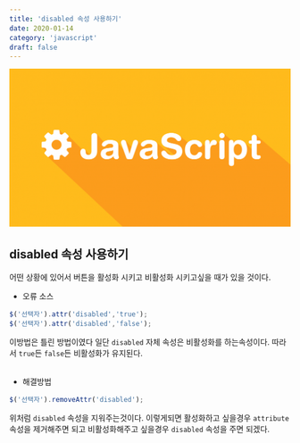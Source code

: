 ```yaml
---
title: 'disabled 속성 사용하기'
date: 2020-01-14
category: 'javascript'
draft: false
---
```


![](./images/banner/javascript.png)

## disabled 속성 사용하기

어떤 상황에 있어서 버튼을 활성화 시키고 비활성화 시키고싶을 때가 있을 것이다.

- 오류 소스
```js
$('선택자').attr('disabled','true');
$('선택자').attr('disabled','false'); 
```
이방법은 틀린 방법이였다 일단 `disabled` 자체 속성은 비활성화를 하는속성이다.
따라서 `true`든 `false`든 비활성화가 유지된다.
<br /><br />
- 해결방법
```js
$('선택자').removeAttr('disabled'); 
```
위처럼 `disabled` 속성을 지워주는것이다.
이렇게되면 활성화하고 싶을경우 `attribute` 속성을 제거해주면 되고
비활성화해주고 싶을경우 `disabled` 속성을 주면 되겠다.
